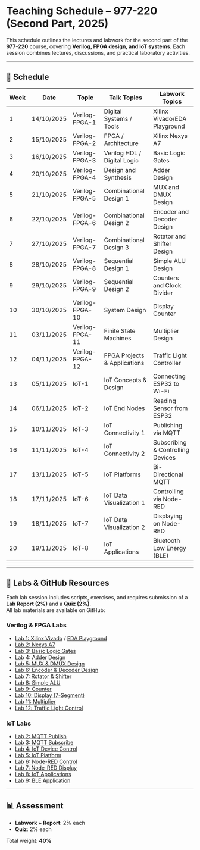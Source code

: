 # Teaching Schedule – 977-220 (Second Part, 2025)

This schedule outlines the lectures and labwork for the second part of the **977-220** course, covering **Verilog, FPGA design, and IoT systems**. Each session combines lectures, discussions, and practical laboratory activities.

---

## 📅 Schedule

| Week | Date       | Topic            | Talk Topics                    | Labwork Topics                  |
|------|------------|------------------|--------------------------------|---------------------------------|
| 1    | 14/10/2025 | Verilog-FPGA-1   | Digital Systems / Tools        | Xilinx Vivado/EDA Playground    |
| 2    | 15/10/2025 | Verilog-FPGA-2   | FPGA / Architecture            | Xilinx Nexys A7                 |
| 3    | 16/10/2025 | Verilog-FPGA-3   | Verilog HDL / Digital Logic    | Basic Logic Gates               |
| 4    | 20/10/2025 | Verilog-FPGA-4   | Design and Synthesis           | Adder Design                    |
| 5    | 21/10/2025 | Verilog-FPGA-5   | Combinational Design 1         | MUX and DMUX Design             |
| 6    | 22/10/2025 | Verilog-FPGA-6   | Combinational Design 2         | Encoder and Decoder Design      |
| 7    | 27/10/2025 | Verilog-FPGA-7   | Combinational Design 3         | Rotator and Shifter Design      |
| 8    | 28/10/2025 | Verilog-FPGA-8   | Sequential Design 1            | Simple ALU Design               |
| 9    | 29/10/2025 | Verilog-FPGA-9   | Sequential Design 2            | Counters and Clock Divider      |
| 10   | 30/10/2025 | Verilog-FPGA-10  | System Design                  | Display Counter                 |
| 11   | 03/11/2025 | Verilog-FPGA-11  | Finite State Machines          | Multiplier Design               |
| 12   | 04/11/2025 | Verilog-FPGA-12  | FPGA Projects & Applications   | Traffic Light Controller        |
| 13   | 05/11/2025 | IoT-1            | IoT Concepts & Design          | Connecting ESP32 to Wi-Fi       |
| 14   | 06/11/2025 | IoT-2            | IoT End Nodes                  | Reading Sensor from ESP32       |
| 15   | 10/11/2025 | IoT-3            | IoT Connectivity 1             | Publishing via MQTT             |
| 16   | 11/11/2025 | IoT-4            | IoT Connectivity 2             | Subscribing & Controlling Devices|
| 17   | 13/11/2025 | IoT-5            | IoT Platforms                  | Bi-Directional MQTT             |
| 18   | 17/11/2025 | IoT-6            | IoT Data Visualization 1       | Controlling via Node-RED        |
| 19   | 18/11/2025 | IoT-7            | IoT Data Visualization 2       | Displaying on Node-RED          |
| 20   | 19/11/2025 | IoT-8            | IoT Applications               | Bluetooth Low Energy (BLE)      |

---

## 🧪 Labs & GitHub Resources

Each lab session includes scripts, exercises, and requires submission of a **Lab Report (2%)** and a **Quiz (2%)**.  
All lab materials are available on GitHub:

### Verilog & FPGA Labs
- [Lab 1: Xilinx Vivado](https://github.com/komsan-k/verilog-fpga-lab-series/tree/main/lab_1_Xilinx_Vivado) / [EDA Playground](https://github.com/komsan-k/977-220/tree/main/EDA-Playground)
- [Lab 2: Nexys A7](https://github.com/komsan-k/verilog-fpga-lab-series/tree/main/Lab_2_Nexys_A7)  
- [Lab 3: Basic Logic Gates](https://github.com/komsan-k/verilog-fpga-lab-series/tree/main/Lab_3_Basic_Gates)  
- [Lab 4: Adder Design](https://github.com/komsan-k/verilog-fpga-lab-series/tree/main/Lab_4_Adder)  
- [Lab 5: MUX & DMUX Design](https://github.com/komsan-k/verilog-fpga-lab-series/tree/main/Lab_5_MUX-DMUX)  
- [Lab 6: Encoder & Decoder Design](https://github.com/komsan-k/verilog-fpga-lab-series/tree/main/Lab_6_Encoder_Decoder)  
- [Lab 7: Rotator & Shifter](https://github.com/komsan-k/verilog-fpga-lab-series/tree/main/Lab_7_Rotator_Shifter)  
- [Lab 8: Simple ALU](https://github.com/komsan-k/verilog-fpga-lab-series/tree/main/Lab_8_Simple_ALU)  
- [Lab 9: Counter](https://github.com/komsan-k/verilog-fpga-lab-series/tree/main/Lab_9_Counter)  
- [Lab 10: Display (7-Segment)](https://github.com/komsan-k/verilog-fpga-lab-series/tree/main/Lab_10_Display_7Segment)  
- [Lab 11: Multiplier](https://github.com/komsan-k/verilog-fpga-lab-series/tree/main/Lab_11_Multiplier)  
- [Lab 12: Traffic Light Control](https://github.com/komsan-k/verilog-fpga-lab-series/tree/main/Lab_13_Traffic_Control)  

### IoT Labs
- [Lab 2: MQTT Publish](https://github.com/komsan-k/977-220/tree/main/iot/lab-02)  
- [Lab 3: MQTT Subscribe](https://github.com/komsan-k/977-220/tree/main/iot/lab-03)  
- [Lab 4: IoT Device Control](https://github.com/komsan-k/977-220/tree/main/iot/lab-04)  
- [Lab 5: IoT Platform](https://github.com/komsan-k/977-220/tree/main/iot/lab-05)  
- [Lab 6: Node-RED Control](https://github.com/komsan-k/977-220/tree/main/iot/lab-06)  
- [Lab 7: Node-RED Display](https://github.com/komsan-k/977-220/tree/main/iot/lab-07)  
- [Lab 8: IoT Applications](https://github.com/komsan-k/977-220/tree/main/iot/lab-08)  
- [Lab 9: BLE Application](https://github.com/komsan-k/977-220/tree/main/iot/lab-09)  

---

## 📊 Assessment

- **Labwork + Report**: 2% each  
- **Quiz**: 2% each  

Total weight: **40%**  

